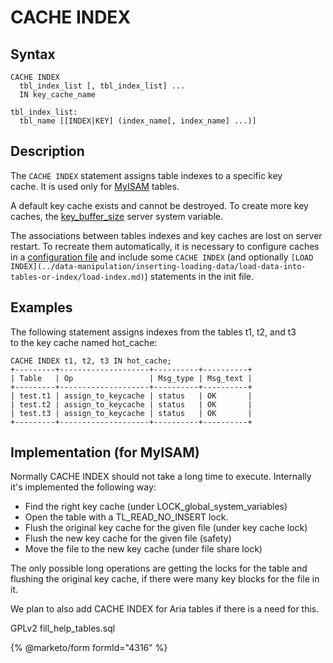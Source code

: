 # CACHE INDEX

## Syntax

```
CACHE INDEX                      
  tbl_index_list [, tbl_index_list] ...
  IN key_cache_name                    

tbl_index_list:
  tbl_name [[INDEX|KEY] (index_name[, index_name] ...)]
```

## Description

The `CACHE INDEX` statement assigns table indexes to a specific key\
cache. It is used only for [MyISAM](../../../server-usage/storage-engines/myisam-storage-engine/) tables.

A default key cache exists and cannot be destroyed. To create more key caches, the [key\_buffer\_size](../../../server-usage/storage-engines/myisam-storage-engine/myisam-system-variables.md#key_buffer_size) server system variable.

The associations between tables indexes and key caches are lost on server restart. To recreate them automatically, it is necessary to configure caches in a [configuration file](broken-reference/) and include some `CACHE INDEX` (and optionally `[LOAD INDEX](../data-manipulation/inserting-loading-data/load-data-into-tables-or-index/load-index.md)`) statements in the init file.

## Examples

The following statement assigns indexes from the tables t1, t2, and t3\
to the key cache named hot\_cache:

```
CACHE INDEX t1, t2, t3 IN hot_cache;
+---------+--------------------+----------+----------+
| Table   | Op                 | Msg_type | Msg_text |
+---------+--------------------+----------+----------+
| test.t1 | assign_to_keycache | status   | OK       |
| test.t2 | assign_to_keycache | status   | OK       |
| test.t3 | assign_to_keycache | status   | OK       |
+---------+--------------------+----------+----------+
```

## Implementation (for MyISAM)

Normally CACHE INDEX should not take a long time to execute. Internally it's implemented the following way:

* Find the right key cache (under LOCK\_global\_system\_variables)
* Open the table with a TL\_READ\_NO\_INSERT lock.
* Flush the original key cache for the given file (under key cache lock)
* Flush the new key cache for the given file (safety)
* Move the file to the new key cache (under file share lock)

The only possible long operations are getting the locks for the table and flushing the original key cache, if there were many key blocks for the file in it.

We plan to also add CACHE INDEX for Aria tables if there is a need for this.

GPLv2 fill\_help\_tables.sql

{% @marketo/form formId="4316" %}
